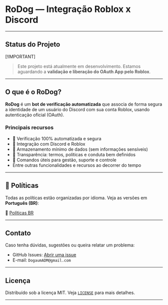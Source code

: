 # RoDog — Integração Roblox x Discord

---

## Status do Projeto

[!IMPORTANT]
> Este projeto está atualmente em desenvolvimento.
> Estamos aguardando a **validação e liberação do OAuth App pelo Roblox**.

---

## O que é o RoDog?

**RoDog** é um **bot de verificação automatizada** que associa de forma segura a identidade de um usuário do Discord com sua conta Roblox, usando autenticação oficial (OAuth).

### Principais recursos

- 🔐 Verificação 100% automatizada e segura
- 🤝 Integração com Discord e Roblox
- 📝 Armazenamento mínimo de dados (sem informações sensíveis)
- 📄 Transparência: termos, políticas e conduta bem definidos
- 💬 Comandos úteis para gestão, suporte e controle
- Entre outras funcionalidades e recursos ao decorrer do tempo

---

## 📜 Políticas

Todas as políticas estão organizadas por idioma.
Veja as versões em **Português (BR)**:

📁 [Políticas BR](./Policies-BR/)

---

## Contato

Caso tenha dúvidas, sugestões ou queira relatar um problema:

- GitHub Issues: [Abrir uma issue](https://github.com/Dogaumm/RobloxAuthDocs/issues)
- E-mail: `DogaumADM@gmail.com`

---

## Licença

Distribuído sob a licença MIT. Veja [`LICENSE`](/LICENSE) para mais detalhes.

---
